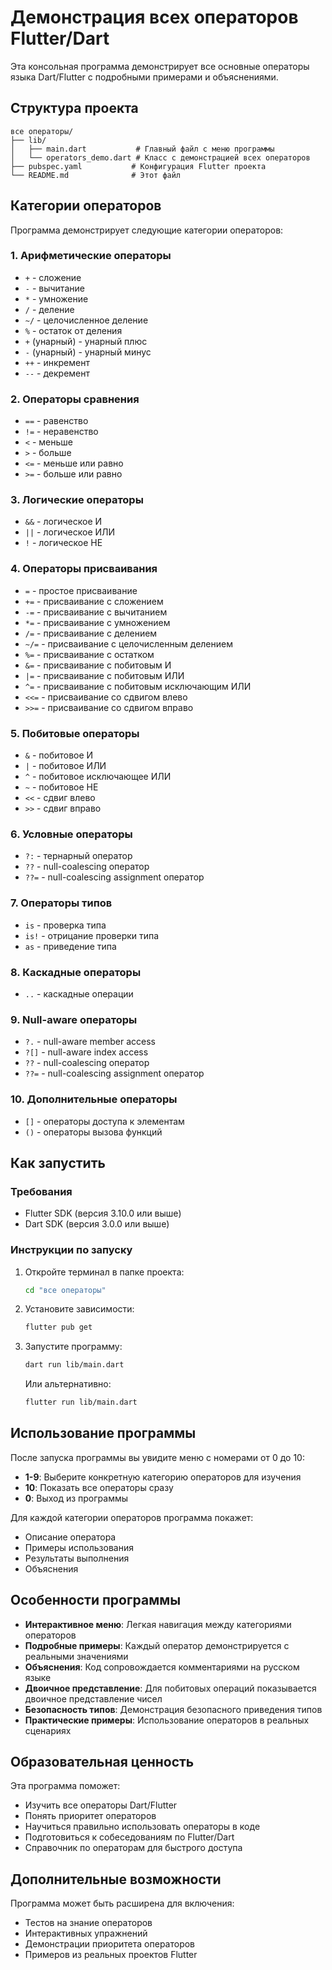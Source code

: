 # Демонстрация всех операторов Flutter/Dart

Эта консольная программа демонстрирует все основные операторы языка Dart/Flutter с подробными примерами и объяснениями.

## Структура проекта

```
все операторы/
├── lib/
│   ├── main.dart           # Главный файл с меню программы
│   └── operators_demo.dart # Класс с демонстрацией всех операторов
├── pubspec.yaml           # Конфигурация Flutter проекта
└── README.md              # Этот файл
```

## Категории операторов

Программа демонстрирует следующие категории операторов:

### 1. Арифметические операторы
- `+` - сложение
- `-` - вычитание
- `*` - умножение
- `/` - деление
- `~/` - целочисленное деление
- `%` - остаток от деления
- `+` (унарный) - унарный плюс
- `-` (унарный) - унарный минус
- `++` - инкремент
- `--` - декремент

### 2. Операторы сравнения
- `==` - равенство
- `!=` - неравенство
- `<` - меньше
- `>` - больше
- `<=` - меньше или равно
- `>=` - больше или равно

### 3. Логические операторы
- `&&` - логическое И
- `||` - логическое ИЛИ
- `!` - логическое НЕ

### 4. Операторы присваивания
- `=` - простое присваивание
- `+=` - присваивание с сложением
- `-=` - присваивание с вычитанием
- `*=` - присваивание с умножением
- `/=` - присваивание с делением
- `~/=` - присваивание с целочисленным делением
- `%=` - присваивание с остатком
- `&=` - присваивание с побитовым И
- `|=` - присваивание с побитовым ИЛИ
- `^=` - присваивание с побитовым исключающим ИЛИ
- `<<=` - присваивание со сдвигом влево
- `>>=` - присваивание со сдвигом вправо

### 5. Побитовые операторы
- `&` - побитовое И
- `|` - побитовое ИЛИ
- `^` - побитовое исключающее ИЛИ
- `~` - побитовое НЕ
- `<<` - сдвиг влево
- `>>` - сдвиг вправо

### 6. Условные операторы
- `?:` - тернарный оператор
- `??` - null-coalescing оператор
- `??=` - null-coalescing assignment оператор

### 7. Операторы типов
- `is` - проверка типа
- `is!` - отрицание проверки типа
- `as` - приведение типа

### 8. Каскадные операторы
- `..` - каскадные операции

### 9. Null-aware операторы
- `?.` - null-aware member access
- `?[]` - null-aware index access
- `??` - null-coalescing оператор
- `??=` - null-coalescing assignment оператор

### 10. Дополнительные операторы
- `[]` - операторы доступа к элементам
- `()` - операторы вызова функций

## Как запустить

### Требования
- Flutter SDK (версия 3.10.0 или выше)
- Dart SDK (версия 3.0.0 или выше)

### Инструкции по запуску

1. Откройте терминал в папке проекта:
   ```bash
   cd "все операторы"
   ```

2. Установите зависимости:
   ```bash
   flutter pub get
   ```

3. Запустите программу:
   ```bash
   dart run lib/main.dart
   ```

   Или альтернативно:
   ```bash
   flutter run lib/main.dart
   ```

## Использование программы

После запуска программы вы увидите меню с номерами от 0 до 10:

- **1-9**: Выберите конкретную категорию операторов для изучения
- **10**: Показать все операторы сразу
- **0**: Выход из программы

Для каждой категории операторов программа покажет:
- Описание оператора
- Примеры использования
- Результаты выполнения
- Объяснения

## Особенности программы

- **Интерактивное меню**: Легкая навигация между категориями операторов
- **Подробные примеры**: Каждый оператор демонстрируется с реальными значениями
- **Объяснения**: Код сопровождается комментариями на русском языке
- **Двоичное представление**: Для побитовых операций показывается двоичное представление чисел
- **Безопасность типов**: Демонстрация безопасного приведения типов
- **Практические примеры**: Использование операторов в реальных сценариях

## Образовательная ценность

Эта программа поможет:
- Изучить все операторы Dart/Flutter
- Понять приоритет операторов
- Научиться правильно использовать операторы в коде
- Подготовиться к собеседованиям по Flutter/Dart
- Справочник по операторам для быстрого доступа

## Дополнительные возможности

Программа может быть расширена для включения:
- Тестов на знание операторов
- Интерактивных упражнений
- Демонстрации приоритета операторов
- Примеров из реальных проектов Flutter
